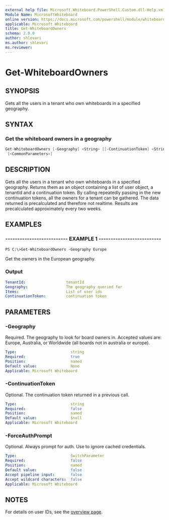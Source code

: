 ```yaml
---
external help file: Microsoft.Whiteboard.PowerShell.Custom.dll-Help.xml
Module Name: MicrosoftWhiteboard
online version: https://docs.microsoft.com/powershell/module/whiteboard/get-whiteboardowners
applicable: Microsoft Whiteboard
title: Get-WhiteboardOwners
schema: 2.0.0
author: shlevari
ms.author: shlevari
ms.reviewer:
---
```


# Get-WhiteboardOwners

## SYNOPSIS

Gets all the users in a tenant who own whiteboards in a specified geography.

## SYNTAX

### Get the whiteboard owners in a geography

```powershell
Get-WhiteboardOwners [-Geography] <String> [[-ContinuationToken] <String>] [-ForceAuthPrompt]
 [<CommonParameters>]
```

## DESCRIPTION

Gets all the users in a tenant who own whiteboards in a specified geography. Returns them as an object containing a list of user object, a tenantId and a continuation token. By calling repeatedly passing in the new continuation tokens, all the owners for a tenant can be gathered. The data returned is precalculated and therefore not realtime. Results are precalculated approximately every two weeks.

## EXAMPLES

### -------------------------- EXAMPLE 1 --------------------------

```
PS C:\>Get-WhiteboardOwners -Geography Europe
```

Get the owners in the European geography.

### Output

```yaml
TenantId:                  tenantId
Geography:                 The geography queried for
Items:                     List of user ids
ContinuationToken:         continuation token
```


## PARAMETERS

### -Geography
Required. The geography to look for board owners in. Accepted values are: Europe, Australia, or Worldwide (all boards not in australia or europe).

```yaml
Type:                        string
Required:                    true
Position:                    named
Default value:               None
Applicable: Microsoft Whiteboard
```

### -ContinuationToken

Optional. The continuation token returned in a previous call.

```yaml
Type:                        string
Required:                    false
Position:                    named
Default value:               $null
Applicable: Microsoft Whiteboard
```

### -ForceAuthPrompt

Optional. Always prompt for auth. Use to ignore cached credentials.

```yaml
Type:                        SwitchParameter
Required:                    false
Position:                    named
Default value:               false
Accept pipeline input:       false
Accept wildcard characters:  false
Applicable: Microsoft Whiteboard
```

## NOTES

For details on user IDs, see the [overview page](../../docs-conceptual/overview.md).

